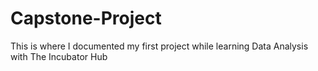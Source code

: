 # Capstone-Project
This is where I documented my first project while learning Data Analysis with The Incubator Hub

